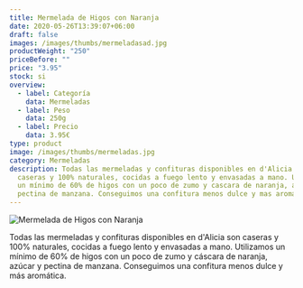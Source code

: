 ```yaml
---
title: Mermelada de Higos con Naranja
date: 2020-05-26T13:39:07+06:00
draft: false
images: /images/thumbs/mermeladasad.jpg
productWeight: "250"
priceBefore: ""
price: "3.95"
stock: si
overview:
  - label: Categoría
    data: Mermeladas
  - label: Peso
    data: 250g
  - label: Precio
    data: 3.95€
type: product
image: /images/thumbs/mermeladas.jpg
category: Mermeladas
description: Todas las mermeladas y confituras disponibles en d'Alicia son
  caseras y 100% naturales, cocidas a fuego lento y envasadas a mano. Utilizamos
  un mínimo de 60% de higos con un poco de zumo y cascara de naranja, azúcar y
  pectina de manzana. Conseguimos una confitura menos dulce y mas aromática.
---
```

![Mermelada de Higos con Naranja](/images/Mermeladas.jpg "Mermelada de Higos con Naranja")

Todas las mermeladas y confituras disponibles en d'Alicia son caseras y 100% naturales, cocidas a fuego lento y envasadas a mano. Utilizamos un mínimo de 60% de higos con un poco de zumo y cáscara de naranja, azúcar y pectina de manzana. Conseguimos una confitura menos dulce y más aromática.
